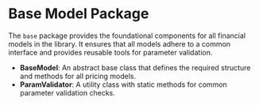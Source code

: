 # Base Model Package

The `base` package provides the foundational components for all financial models in the library. It ensures that all models adhere to a common interface and provides reusable tools for parameter validation.

-   **BaseModel**: An abstract base class that defines the required structure and methods for all pricing models.
-   **ParamValidator**: A utility class with static methods for common parameter validation checks.